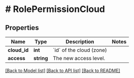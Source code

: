 # # RolePermissionCloud

## Properties

Name | Type | Description | Notes
------------ | ------------- | ------------- | -------------
**cloud_id** | **int** | &#x60;id&#x60; of the cloud (zone) |
**access** | **string** | The new access level. |

[[Back to Model list]](../../README.md#models) [[Back to API list]](../../README.md#endpoints) [[Back to README]](../../README.md)
